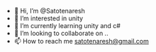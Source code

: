 - 👋 Hi, I’m @Satotenaresh
- 👀 I’m interested in unity
- 🌱 I’m currently learning unity and c#
- 💞️ I’m looking to collaborate on ..
- 📫 How to reach me satotenaresh@gmail.com 

<!---
Satotenaresh/Satotenaresh is a ✨ special ✨ repository because its `README.md` (this file) appears on your GitHub profile.
You can click the Preview link to take a look at your changes.
--->
